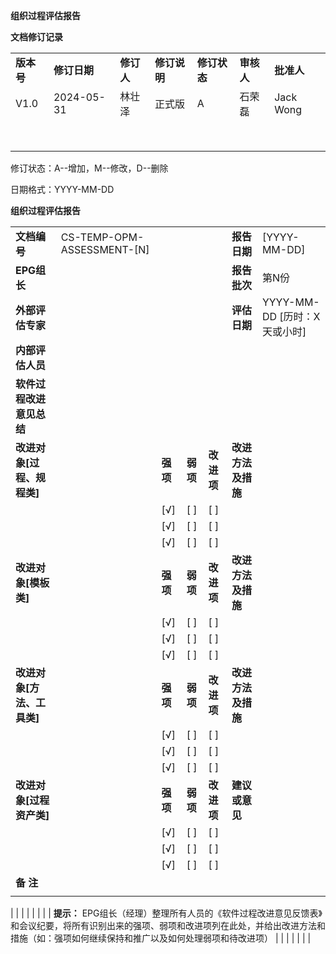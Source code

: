 **组织过程评估报告**

**文档修订记录**

|  |  |  |  |  |  |  |
| --- | --- | --- | --- | --- | --- | --- |
| **版本号** | **修订日期** | **修订人** | **修订说明** | **修订状态** | **审核人** | **批准人** |
| V1.0 | 2024-05-31 | 林壮泽 | 正式版 | A | 石荣磊 | Jack Wong |
|  |  |  |  |  |  |  |
|  |  |  |  |  |  |  |
|  |  |  |  |  |  |  |
|  |  |  |  |  |  |  |
|  |  |  |  |  |  |  |
|  |  |  |  |  |  |  |
|  |  |  |  |  |  |  |
|  |  |  |  |  |  |  |

修订状态：A--增加，M--修改，D--删除

日期格式：YYYY-MM-DD

**组织过程评估报告**

|  |  |  |  |  |  |  |
| --- | --- | --- | --- | --- | --- | --- |
| **文档编号** | CS-TEMP-OPM-ASSESSMENT-[N] | | | | **报告日期** | [YYYY-MM-DD] |
| **EPG组长** |  | | | | **报告批次** | 第N份 |
| **外部评估专家** |  | | | | **评估日期** | YYYY-MM-DD [历时：X天或小时] |
| **内部评估人员** |  | | | | | |
| **软件过程改进意见总结** | | | | | | |
| **改进对象[过程、规程类]** | | **强项** | **弱项** | **改进项** | **改进方法及措施** | |
|  | | [√] | [ ] | [ ] |  | |
|  | | [√] | [ ] | [ ] |  | |
|  | | [√] | [ ] | [ ] |  | |
| **改进对象[模板类]** | | **强项** | **弱项** | **改进项** | **改进方法及措施** | |
|  | | [√] | [ ] | [ ] |  | |
|  | | [√] | [ ] | [ ] |  | |
|  | | [√] | [ ] | [ ] |  | |
| **改进对象[方法、工具类]** | | **强项** | **弱项** | **改进项** | **改进方法及措施** | |
|  | | [√] | [ ] | [ ] |  | |
|  | | [√] | [ ] | [ ] |  | |
|  | | [√] | [ ] | [ ] |  | |
| **改进对象[过程资产类]** | | **强项** | **弱项** | **改进项** | **建议或意见** | |
|  | | [√] | [ ] | [ ] |  | |
|  | | [√] | [ ] | [ ] |  | |
|  | | [√] | [ ] | [ ] |  | |
| **备 注** | | | | | | |
|  | | | | | | |
|
|
|
|
|
|
|
| **提示：**  EPG组长（经理）整理所有人员的《软件过程改进意见反馈表》和会议纪要，将所有识别出来的强项、弱项和改进项列在此处，并给出改进方法和措施（如：强项如何继续保持和推广以及如何处理弱项和待改进项） | | | | | | |